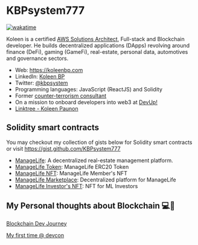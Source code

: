 # KBPsystem777

[![wakatime](https://wakatime.com/badge/user/7d99c5ac-1c90-4a13-8706-47306dc78f9d.svg)](https://wakatime.com/@7d99c5ac-1c90-4a13-8706-47306dc78f9d)


Koleen is a certified [AWS Solutions Architect](https://www.credly.com/badges/4ee1f735-b7e0-40bd-b679-794ea1bcf385/public_url), Full-stack and Blockchain developer. He builds decentralized applications (DApps) revolving around finance (DeFi), gaming (GameFi), real-estate, personal data, automotives and governance sectors.
- Web: https://koleenbp.com
- LinkedIn: [Koleen BP](https://www.linkedin.com/in/koleenbp)
- Twitter: [@kbpsystem](https://twitter.com/kbpsystem)
- Programming languages: JavaScript (ReactJS) and Solidity
- Former [counter-terrorism consultant](https://www.un.org/en/ga/sixth/75/int_terrorism/philippines_e.pdf)
- On a mission to onboard developers into web3 at [DevUp!](https://www.devup.academy/)
- [Linktree - Koleen Paunon](https://linktr.ee/koleenbp)


## Solidity smart contracts

You may checkout my collection of gists below for Solidity smart contracts or visit https://gist.github.com/KBPsystem777

- [ManageLife](https://managelife.co): A decentralized real-estate management platform.
- [ManageLife Token](https://etherscan.io/address/0x113361a5ca06a36b63646d6ab076f3d040970c97): ManageLife ERC20 Token
- [ManageLife NFT](https://etherscan.io/address/0x5aa43df98b3fa29595c2884f16ee977fbf3ec344): ManageLife Member's NFT
- [ManageLife Marketplace](https://etherscan.io/address/0x81906929b10416a65a305d498267fe20adfc4746): Decentralized platform for ManageLife
- [ManageLife Investor's NFT](https://etherscan.io/address/0x553e305f2d8dca274b19b1cef35720d4bc7f8fa0): NFT for ML Investors

## My Personal thoughts about Blockchain 💻🔗
[Blockchain Dev Journey](https://github.com/KBPsystem777/blockchain-development-journey)

[My first time @ devcon](https://koleenbp.substack.com/p/my-devcon7-experience-exploring-bangkok)
